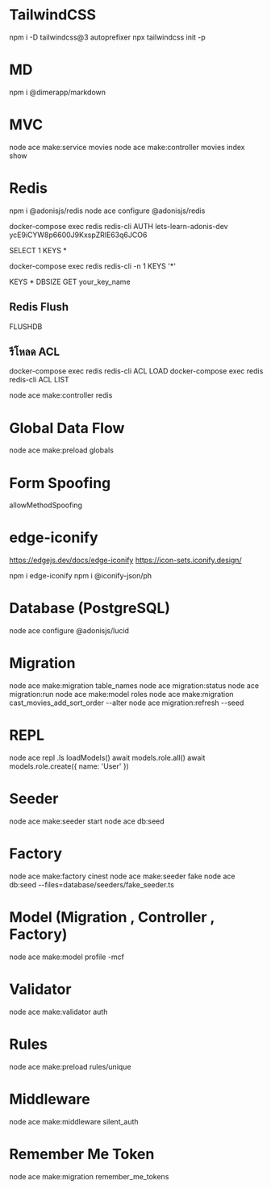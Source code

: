 # TailwindCSS
npm i -D tailwindcss@3 autoprefixer
npx tailwindcss init -p

# MD
npm i @dimerapp/markdown

# MVC
node ace make:service movies
node ace make:controller movies index show 

# Redis
npm i @adonisjs/redis
node ace configure @adonisjs/redis

docker-compose exec redis redis-cli
AUTH lets-learn-adonis-dev ycE9iCYW8p6600J9KxspZRlE63q6JCO6

SELECT 1
KEYS *

docker-compose exec redis redis-cli -n 1 KEYS '*'

KEYS *
DBSIZE
GET your_key_name

## Redis Flush
FLUSHDB

## รีโหลด ACL 
docker-compose exec redis redis-cli ACL LOAD
docker-compose exec redis redis-cli ACL LIST

node ace make:controller redis

# Global Data Flow
node ace make:preload globals

# Form Spoofing
allowMethodSpoofing

# edge-iconify
https://edgejs.dev/docs/edge-iconify
https://icon-sets.iconify.design/

npm i edge-iconify
npm i @iconify-json/ph

# Database (PostgreSQL)
node ace configure @adonisjs/lucid

# Migration
node ace make:migration table_names
node ace migration:status
node ace migration:run
node ace make:model roles
node ace make:migration cast_movies_add_sort_order --alter
node ace migration:refresh --seed

# REPL
node ace repl
.ls
loadModels()
await models.role.all()
await models.role.create({ name: 'User' })

# Seeder
node ace make:seeder start
node ace db:seed

# Factory
node ace make:factory cinest
node ace make:seeder fake
node ace db:seed --files=database/seeders/fake_seeder.ts

# Model (Migration , Controller , Factory)
node ace make:model profile -mcf

# Validator
node ace make:validator auth

# Rules
node ace make:preload rules/unique

# Middleware
node ace make:middleware silent_auth

# Remember Me Token
node ace make:migration remember_me_tokens
